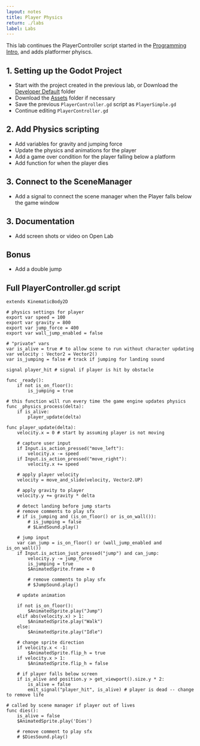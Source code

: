 ```yaml
---
layout: notes
title: Player Physics
return: ./labs
label: Labs
---
```


This lab continues the PlayerController script started in the [Programming Intro](1-0_Programming_Intro), and adds platformer phyiscs.

## 1. Setting up the Godot Project
- Start with the project created in the previous lab, or Download the [Developer Default](./Developer_Default.zip) folder
- Download the [Assets](./Assets.zip) folder if necessary
- Save the previous `PlayerController.gd` script as `PlayerSimple.gd`
- Continue editing `PlayerController.gd`

## 2. Add Physics scripting
- Add variables for gravity and jumping force
- Update the physics and animations for the player
- Add a game over condition for the player falling below a platform
- Add function for when the player dies

## 3. Connect to the SceneManager
- Add a signal to connect the scene manager when the Player falls below the game window

## 3. Documentation
- Add screen shots or video on Open Lab

## Bonus
- Add a double jump

## Full PlayerController.gd script
```
extends KinematicBody2D

# physics settings for player
export var speed = 100
export var gravity = 800
export var jump_force = 400
export var wall_jump_enabled = false

# "private" vars 
var is_alive = true # to allow scene to run without character updating
var velocity : Vector2 = Vector2()
var is_jumping = false # track if jumping for landing sound

signal player_hit # signal if player is hit by obstacle

func _ready():
	if not is_on_floor():
		is_jumping = true

# this function will run every time the game engine updates physics
func _physics_process(delta):
	if is_alive:
		player_update(delta)

func player_update(delta):
	velocity.x = 0 # start by assuming player is not moving
	
	# capture user input
	if Input.is_action_pressed("move_left"):
		velocity.x -= speed
	if Input.is_action_pressed("move_right"):
		velocity.x += speed

	# apply player velocity
	velocity = move_and_slide(velocity, Vector2.UP)
	
	# apply gravity to player
	velocity.y += gravity * delta
	
	# detect landing before jump starts
	# remove comments to play sfx
	# if is_jumping and (is_on_floor() or is_on_wall()):
		# is_jumping = false
		# $LandSound.play()
	
	# jump input
	var can_jump = is_on_floor() or (wall_jump_enabled and is_on_wall())
	if Input.is_action_just_pressed("jump") and can_jump:
		velocity.y -= jump_force
		is_jumping = true
		$AnimatedSprite.frame = 0
		
		# remove comments to play sfx
		# $JumpSound.play()
	
	# update animation
	
	if not is_on_floor():
		$AnimatedSprite.play("Jump")
	elif abs(velocity.x) > 1:
		$AnimatedSprite.play("Walk")
	else:
		$AnimatedSprite.play("Idle")

	# change sprite direction
	if velocity.x < -1:
		$AnimatedSprite.flip_h = true
	if velocity.x > 1:
		$AnimatedSprite.flip_h = false
		
	# if player falls below screen
	if is_alive and position.y > get_viewport().size.y * 2:
		is_alive = false
		emit_signal("player_hit", is_alive) # player is dead -- change to remove life

# called by scene manager if player out of lives
func dies():
	is_alive = false
	$AnimatedSprite.play('Dies')
	
	# remove comment to play sfx
	# $DiesSound.play()
```